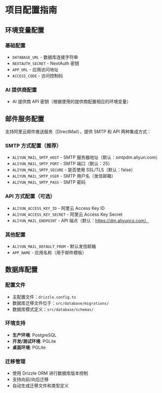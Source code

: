# 项目配置指南

## 环境变量配置

### 基础配置
- `DATABASE_URL` - 数据库连接字符串
- `NEXTAUTH_SECRET` - NextAuth 密钥
- `APP_URL` - 应用访问地址
- `ACCESS_CODE` - 访问控制码

### AI 提供商配置
- AI 提供商 API 密钥（根据使用的提供商配置相应的环境变量）

## 邮件服务配置

支持阿里云邮件推送服务（DirectMail），提供 SMTP 和 API 两种集成方式：

### SMTP 方式配置（推荐）
- `ALIYUN_MAIL_SMTP_HOST` - SMTP 服务器地址（默认：smtpdm.aliyun.com）
- `ALIYUN_MAIL_SMTP_PORT` - SMTP 端口（默认：25）
- `ALIYUN_MAIL_SMTP_SECURE` - 是否使用 SSL/TLS（默认：false）
- `ALIYUN_MAIL_SMTP_USER` - SMTP 用户名（发信邮箱）
- `ALIYUN_MAIL_SMTP_PASS` - SMTP 密码

### API 方式配置（可选）
- `ALIYUN_ACCESS_KEY_ID` - 阿里云 Access Key ID
- `ALIYUN_ACCESS_KEY_SECRET` - 阿里云 Access Key Secret
- `ALIYUN_MAIL_ENDPOINT` - API 端点（默认：https://dm.aliyuncs.com）

### 其他配置
- `ALIYUN_MAIL_DEFAULT_FROM` - 默认发信邮箱
- `APP_NAME` - 应用名称（用于邮件模板）

## 数据库配置

### 配置文件
- 主配置文件：`drizzle.config.ts`
- 数据库迁移文件位于：`src/database/migrations/`
- 数据库模式定义：`src/database/schemas/`

### 环境支持
- **生产环境**: PostgreSQL
- **开发/测试环境**: PGLite
- **桌面环境**: PGLite

### 迁移管理
- 使用 Drizzle ORM 进行数据库版本控制
- 支持向前/向后迁移
- 自动生成迁移文件和类型定义